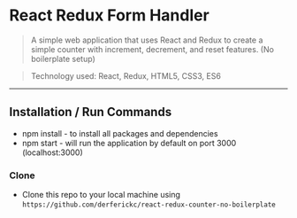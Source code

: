 # React Redux Form Handler

> A simple web application that uses React and Redux to create a simple counter with increment, decrement, and reset features. (No boilerplate setup)

> Technology used: React, Redux, HTML5, CSS3, ES6

---

## Installation / Run Commands

- npm install - to install all packages and dependencies
- npm start - will run the application by default on port 3000 (localhost:3000)

### Clone

- Clone this repo to your local machine using `https://github.com/derferickc/react-redux-counter-no-boilerplate`
